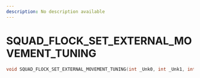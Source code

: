 ```yaml
---
description: No description available 
---
```


# SQUAD_FLOCK_SET_EXTERNAL_MOVEMENT_TUNING

```cpp
void SQUAD_FLOCK_SET_EXTERNAL_MOVEMENT_TUNING(int _Unk0, int _Unk1, int _Unk2, int _Unk3, int _Unk4);
```